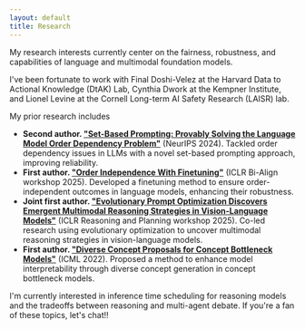 ```yaml
---
layout: default
title: Research
---
```


My research interests currently center on the fairness, robustness, and capabilities of language and multimodal foundation models. 

I've been fortunate to work with Final Doshi-Velez at the Harvard Data to Actional Knowledge (DtAK) Lab, Cynthia Dwork at the Kempner Institute, and Lionel Levine at the Cornell Long-term AI Safety Research (LAISR) lab. 

My prior research includes
- **Second author. ["Set-Based Prompting: Provably Solving the Language Model Order Dependency Problem"](https://arxiv.org/abs/2406.03919)** (NeurIPS 2024). Tackled order dependency issues in LLMs with a novel set-based prompting approach, improving reliability.
- **First author. ["Order Independence With Finetuning"](https://openreview.net/pdf?id=08E6XX0Yen)** (ICLR Bi-Align workshop 2025). Developed a finetuning method to ensure order-independent outcomes in language models, enhancing their robustness.
- **Joint first author. ["Evolutionary Prompt Optimization Discovers Emergent Multimodal Reasoning Strategies in Vision-Language Models"](https://openreview.net/pdf?id=u8BO0NFF21)** (ICLR Reasoning and Planning workshop 2025). Co-led research using evolutionary optimization to uncover multimodal reasoning strategies in vision-language models.
- **First author. ["Diverse Concept Proposals for Concept Bottleneck Models"](https://arxiv.org/pdf/2412.18059)** (ICML 2022). Proposed a method to enhance model interpretability through diverse concept generation in concept bottleneck models.

I'm currently interested in inference time scheduling for reasoning models and the tradeoffs between reasoning and multi-agent debate. If you're a fan of these topics, let's chat!!